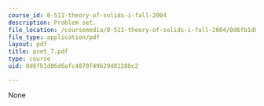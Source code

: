 ```yaml
---
course_id: 8-511-theory-of-solids-i-fall-2004
description: Problem set.
file_location: /coursemedia/8-511-theory-of-solids-i-fall-2004/0d6fb1d86d6afc4870f49b29d8128bc2_pset_7.pdf
file_type: application/pdf
layout: pdf
title: pset_7.pdf
type: course
uid: 0d6fb1d86d6afc4870f49b29d8128bc2

---
```

None